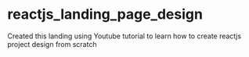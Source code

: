 # reactjs_landing_page_design
Created this landing using Youtube tutorial to learn how to create reactjs project design from scratch

